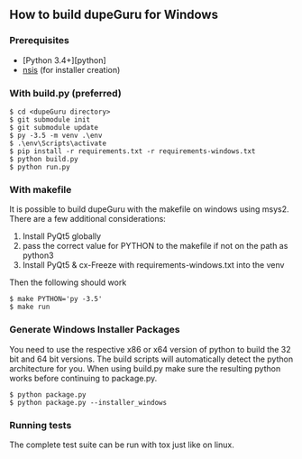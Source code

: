 ## How to build dupeGuru for Windows

### Prerequisites

- [Python 3.4+][python]
- [nsis](http://nsis.sourceforge.net/Main_Page) (for installer creation)

### With build.py (preferred)

    $ cd <dupeGuru directory>
    $ git submodule init
    $ git submodule update
    $ py -3.5 -m venv .\env
    $ .\env\Scripts\activate
    $ pip install -r requirements.txt -r requirements-windows.txt
    $ python build.py
    $ python run.py

### With makefile
It is possible to build dupeGuru with the makefile on windows using msys2. There are a few additional considerations:
1. Install PyQt5 globally
2. pass the correct value for PYTHON to the makefile if not on the path as python3
3. Install PyQt5 & cx-Freeze with requirements-windows.txt into the venv 

Then the following should work

    $ make PYTHON='py -3.5'
    $ make run

### Generate Windows Installer Packages
You need to use the respective x86 or x64 version of python to build the 32 bit and 64 bit versions. The build scripts will automatically detect the python architecture for you. When using build.py make sure the resulting python works before continuing to package.py.

    $ python package.py
    $ python package.py --installer_windows    

### Running tests
The complete test suite can be run with tox just like on linux.
